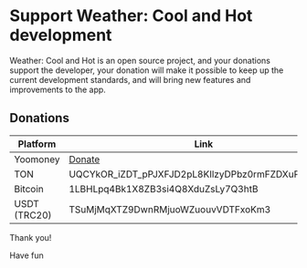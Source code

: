 # Support Weather: Cool and Hot development

Weather: Cool and Hot is an open source project, and your donations support the developer, your donation will make it possible to keep up the current development standards, and will bring new features and improvements to the app.

## Donations

Platform | Link
--- | ---
Yoomoney | [Donate](https://yoomoney.ru/to/41001650076246) |
TON | UQCYkOR_iZDT_pPJXFJD2pL8KIlzyDPbz0rmFZDXuPMQ0LNh |
Bitcoin | 1LBHLpq4Bk1X8ZB3si4Q8XduZsLy7Q3htB |
USDT (TRC20) | TSuMjMqXTZ9DwnRMjuoWZuouvVDTFxoKm3 |

Thank you!

Have fun
